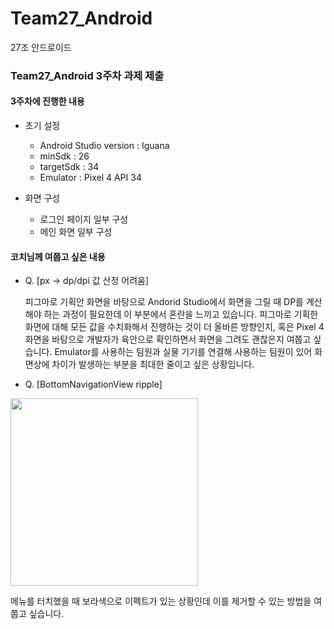 # Team27_Android
27조 안드로이드

### Team27_Android 3주차 과제 제출

#### 3주차에 진행한 내용
- 초기 설정
   - Android Studio version : Iguana
   - minSdk : 26
   - targetSdk : 34
   - Emulator : Pixel 4 API 34

- 화면 구성
   - 로그인 페이지 일부 구성
   - 메인 화면 일부 구성

#### 코치님께 여쭙고 싶은 내용
- Q. [px -> dp/dpi 값 산정 어려움]

  피그마로 기획안 화면을 바탕으로 Andorid Studio에서 화면을 그릴 때 DP를 계산해야 하는 과정이 필요한데 이 부분에서 혼란을 느끼고 있습니다. 피그마로 기획한 화면에 대해 모든 값을 수치화해서 진행하는 것이 더 올바른 방향인지, 혹은 Pixel 4 화면을 바탕으로 개발자가 육안으로 확인하면서 화면을 그려도 괜찮은지 여쭙고 싶습니다.
    Emulator를 사용하는 팀원과 실물 기기를 연결해 사용하는 팀원이 있어 화면상에 차이가 발생하는 부분을 최대한 줄이고 싶은 상황입니다.


- Q. [BottomNavigationView ripple]


<img src="https://github.com/user-attachments/assets/9829e702-71dc-49be-bc31-fd62de9692bf" width="300"/>

   메뉴를 터치했을 때 보라색으로 이펙트가 있는 상황인데 이를 제거할 수 있는 방법을 여쭙고 싶습니다.

